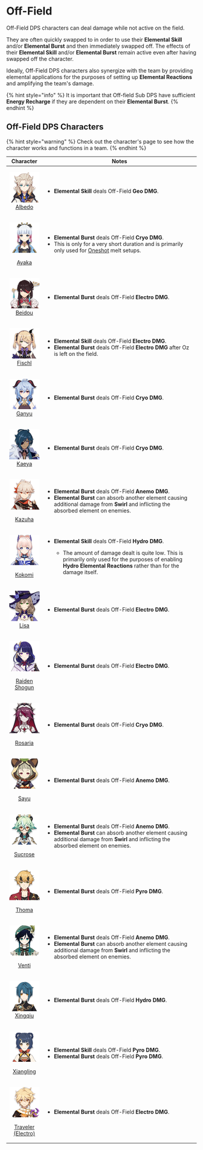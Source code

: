 # Off-Field

Off-Field DPS characters can deal damage while not active on the field.

They are often quickly swapped to in order to use their **Elemental Skill** and/or **Elemental Burst** and then immediately swapped off. The effects of their **Elemental Skill** and/or **Elemental Burst** remain active even after having swapped off the character.

Ideally, Off-Field DPS characters also synergize with the team by providing elemental applications for the purposes of setting up **Elemental Reactions** and amplifying the team's damage.

{% hint style="info" %}
It is important that Off-field Sub DPS have sufficient **Energy Recharge** if they are dependent on their **Elemental Burst**.
{% endhint %}

## Off-Field DPS Characters

{% hint style="warning" %}
Check out the character's page to see how the character works and functions in a team.
{% endhint %}

|                                                                               Character                                                                              | Notes                                                                                                                                                                                                                                                                                                                   |
| :------------------------------------------------------------------------------------------------------------------------------------------------------------------: | ----------------------------------------------------------------------------------------------------------------------------------------------------------------------------------------------------------------------------------------------------------------------------------------------------------------------- |
|                   <p>​<a href="../../characters/geo/albedo.md"><img src="../../.gitbook/assets/UI_AvatarIcon_Albedo.png" alt=""><br>Albedo</a></p>                   | <ul><li><strong>Elemental Skill</strong> deals Off-Field <strong>Geo DMG</strong>.</li></ul>                                                                                                                                                                                                                            |
|                   <p><img src="../../.gitbook/assets/UI_AvatarIcon_Ayaka.png" alt=""></p><p><a href="../../characters/cryo/ayaka.md">Ayaka</a></p>                   | <ul><li><strong>Elemental Burst</strong> deals Off-Field <strong>Cryo</strong> <strong>DMG</strong>.</li><li>This is only for a very short duration and is primarily only used for <a href="../../teams/oneshot.md">Oneshot</a> melt setups.</li></ul>                                                                  |
|                 <p>​<a href="../../characters/electro/beidou.md"><img src="../../.gitbook/assets/UI_AvatarIcon_Beidou.png" alt=""><br>Beidou</a></p>                 | <ul><li><strong>Elemental Burst</strong> deals Off-Field <strong>Electro</strong> <strong>DMG</strong>.</li></ul>                                                                                                                                                                                                       |
|                 <p>​<a href="../../characters/electro/fischl.md"><img src="../../.gitbook/assets/UI_AvatarIcon_Fischl.png" alt=""><br>Fischl</a></p>                 | <ul><li><strong>Elemental Skill</strong> deals Off-Field <strong>Electro</strong> <strong>DMG</strong>.</li><li><strong>Elemental Burst</strong> deals Off-Field <strong>Electro</strong> <strong>DMG</strong> after Oz is left on the field.</li></ul>                                                                 |
|                    <p>​<img src="../../.gitbook/assets/UI_AvatarIcon_Ganyu.png" alt=""><br><a href="../../characters/cryo/ganyu.md">Ganyu</a></p>                    | <ul><li><strong>Elemental Burst</strong> deals Off-Field <strong>Cryo</strong> <strong>DMG</strong>.</li></ul>                                                                                                                                                                                                          |
|                    <p>​<img src="../../.gitbook/assets/UI_AvatarIcon_Kaeya.png" alt=""><br><a href="../../characters/cryo/kaeya.md">Kaeya</a></p>                    | <ul><li><strong>Elemental Burst</strong> deals Off-Field <strong>Cryo</strong> <strong>DMG</strong>.</li></ul>                                                                                                                                                                                                          |
|                 <p><img src="../../.gitbook/assets/UI_AvatarIcon_Kazuha.png" alt=""></p><p><a href="../../characters/anemo/kazuha.md">Kazuha</a></p>                 | <ul><li><strong>Elemental Burst</strong> deals Off-Field <strong>Anemo</strong> <strong>DMG</strong>.</li><li><strong>Elemental Burst</strong> can absorb another element causing additional damage from <strong>Swirl</strong> and inflicting the absorbed element on enemies.</li></ul>                               |
|                 <p><img src="../../.gitbook/assets/UI_AvatarIcon_Kokomi.png" alt=""></p><p><a href="../../characters/hydro/kokomi.md">Kokomi</a></p>                 | <ul><li><p><strong>Elemental Skill</strong> deals Off-Field <strong>Hydro</strong> <strong>DMG</strong>.</p><ul><li>The amount of damage dealt is quite low. This is primarily only used for the purposes of enabling <strong>Hydro Elemental Reactions</strong> rather than for the damage itself.</li></ul></li></ul> |
|                    <p>​<img src="../../.gitbook/assets/UI_AvatarIcon_Lisa.png" alt=""><br><a href="../../characters/electro/lisa.md">Lisa</a></p>                    | <ul><li><strong>Elemental Burst</strong> deals Off-Field <strong>Electro</strong> <strong>DMG</strong>.</li></ul>                                                                                                                                                                                                       |
|         <p><img src="../../.gitbook/assets/UI_AvatarIcon_Shougun.png" alt=""></p><p><a href="../../characters/electro/raiden-shogun.md">Raiden Shogun</a></p>        | <ul><li><strong>Elemental Burst</strong> deals Off-Field <strong>Electro</strong> <strong>DMG</strong>.</li></ul>                                                                                                                                                                                                       |
|                <p><img src="../../.gitbook/assets/UI_AvatarIcon_Rosaria.png" alt=""></p><p><a href="../../characters/cryo/rosaria.md">Rosaria</a></p>                | <ul><li><strong>Elemental Burst</strong> deals Off-Field <strong>Cryo</strong> <strong>DMG</strong>.</li></ul>                                                                                                                                                                                                          |
|                    <p><img src="../../.gitbook/assets/UI_AvatarIcon_Sayu.png" alt=""></p><p><a href="../../characters/anemo/sayu.md">Sayu</a></p>                    | <ul><li><strong>Elemental Burst</strong> deals Off-Field <strong>Anemo</strong> <strong>DMG</strong>.</li></ul>                                                                                                                                                                                                         |
|                <p><img src="../../.gitbook/assets/UI_AvatarIcon_Sucrose.png" alt=""></p><p><a href="../../characters/anemo/sucrose.md">Sucrose</a></p>               | <ul><li><strong>Elemental Burst</strong> deals Off-Field <strong>Anemo</strong> <strong>DMG</strong>.</li><li><strong>Elemental Burst</strong> can absorb another element causing additional damage from <strong>Swirl</strong> and inflicting the absorbed element on enemies.</li></ul>                               |
|                   <p><img src="../../.gitbook/assets/UI_AvatarIcon_Tohma.png" alt=""></p><p><a href="../../characters/pyro/thoma.md">Thoma</a></p>                   | <ul><li><strong>Elemental Burst</strong> deals Off-Field <strong>Pyro DMG</strong>.</li></ul>                                                                                                                                                                                                                           |
|                   <p><img src="../../.gitbook/assets/UI_AvatarIcon_Venti.png" alt=""></p><p><a href="../../characters/anemo/venti.md">Venti</a></p>                  | <ul><li><strong>Elemental Burst</strong> deals Off-Field <strong>Anemo</strong> <strong>DMG</strong>.</li><li><strong>Elemental Burst</strong> can absorb another element causing additional damage from <strong>Swirl</strong> and inflicting the absorbed element on enemies.</li></ul>                               |
|                 <p>​<img src="../../.gitbook/assets/UI_AvatarIcon_Xingqiu.png" alt=""><br><a href="../../characters/hydro/xingqiu.md">Xingqiu</a></p>                | <ul><li><strong>Elemental Burst</strong> deals Off-Field <strong>Hydro</strong> <strong>DMG</strong>.</li></ul>                                                                                                                                                                                                         |
|             <p><img src="../../.gitbook/assets/UI_AvatarIcon_Xiangling.png" alt=""></p><p><a href="../../characters/pyro/xiangling.md">Xiangling</a></p>             | <ul><li><strong>Elemental Skill</strong> deals Off-Field <strong>Pyro</strong> <strong>DMG</strong>.</li><li><strong>Elemental Burst</strong> deals Off-Field <strong>Pyro DMG</strong>.</li></ul>                                                                                                                      |
| <p><img src="../../.gitbook/assets/ui_avataricon_aether_electro.png" alt=""></p><p><a href="../../characters/electro/traveler-electro.md">Traveler (Electro)</a></p> | <ul><li><strong>Elemental Burst</strong> deals Off-Field <strong>Electro DMG</strong>.</li></ul>                                                                                                                                                                                                                        |
